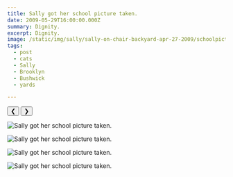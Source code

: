 ```yaml
---
title: Sally got her school picture taken.
date: 2009-05-29T16:00:00.000Z
summary: Dignity.
excerpt: Dignity.
image: /static/img/sally/sally-on-chair-backyard-apr-27-2009/schoolpictureday.jpg
tags:
  - post 
  - cats 
  - Sally
  - Brooklyn
  - Bushwick
  - yards

---
```


<div id="viewport">
    <button id="buttonPrevious">&#10094;</button>
    <button id="buttonNext">&#10095;</button>

![Sally got her school picture taken.](/static/img/sally/sally-on-chair-backyard-apr-27-2009/sally-on-chair-backyard-apr-27-2009-38.jpg "Sally got her school picture taken.")

![Sally got her school picture taken.](/static/img/sally/sally-on-chair-backyard-apr-27-2009/sally-on-chair-backyard-apr-27-2009-39.jpg "Sally got her school picture taken.")

![Sally got her school picture taken.](/static/img/sally/sally-on-chair-backyard-apr-27-2009/sally-on-chair-backyard-apr-27-2009-40.jpg "Sally got her school picture taken.")

![Sally got her school picture taken.](/static/img/sally/sally-on-chair-backyard-apr-27-2009/schoolpictureday.jpg "Sally got her school picture taken.")

</div>
<div id="caption"></div>
